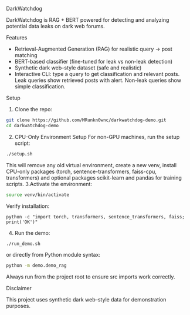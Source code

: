 DarkWatchdog

DarkWatchdog is RAG + BERT powered for detecting and analyzing potential data leaks on dark web forums.

Features

- Retrieval-Augmented Generation (RAG) for realistic query → post matching
- BERT-based classifier (fine-tuned for leak vs non-leak detection)
- Synthetic dark web–style dataset (safe and realistic)
- Interactive CLI: type a query to get classification and relevant posts. Leak queries show retrieved posts with alert. Non-leak queries show simple classification.

Setup

1. Clone the repo:
 ```bash
git clone https://github.com/MRunkn0wnc/darkwatchdog-demo.git
cd darkwatchdog-demo
```

2. CPU-Only Environment Setup
For non-GPU machines, run the setup script:
```bash
./setup.sh
```
This will remove any old virtual environment, create a new venv, install CPU-only packages (torch, sentence-transformers, faiss-cpu, transformers) and optional packages scikit-learn and pandas for training scripts.
3.Activate the environment:
```bash
source venv/bin/activate
```
Verify installation:
```
python -c "import torch, transformers, sentence_transformers, faiss; print('OK')"
```
4. Run the demo:
```bash
./run_demo.sh
```
or directly from Python module syntax:
```bash
python -m demo.demo_rag
```
Always run from the project root to ensure src imports work correctly.



Disclaimer

This project uses synthetic dark web–style data for demonstration purposes. 

